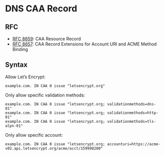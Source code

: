 # DNS CAA Record

## RFC

* [RFC 8659](https://www.rfc-editor.org/rfc/rfc8659): CAA Resource Record
* [RFC 8657](https://www.rfc-editor.org/rfc/rfc8657): CAA Record Extensions for Account URI and ACME Method Binding

## Syntax

Allow Let’s Encrypt:

```shell
example.com. IN CAA 0 issue "letsencrypt.org"
```

Only allow specific validation methods:

```shell
example.com. IN CAA 0 issue "letsencrypt.org; validationmethods=dns-01"
example.com. IN CAA 0 issue "letsencrypt.org; validationmethods=http-01"
example.com. IN CAA 0 issue "letsencrypt.org; validationmethods=tls-alpn-01"
```

Only allow specific account:

```shell
example.com. IN CAA 0 issue "letsencrypt.org; accounturi=https://acme-v02.api.letsencrypt.org/acme/acct/159998200"
```
